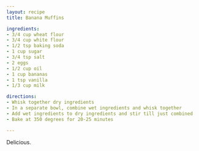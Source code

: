 ```yaml
---
layout: recipe
title: Banana Muffins

ingredients:
- 3/4 cup wheat flour
- 3/4 cup white flour
- 1/2 tsp baking soda
- 1 cup sugar
- 3/4 tsp salt
- 2 eggs
- 1/2 cup oil
- 1 cup bananas
- 1 tsp vanilla
- 1/3 cup milk

directions:
- Whisk together dry ingredients
- In a separate bowl, combine wet ingredients and whisk together
- Add wet ingredients to dry ingredients and stir till just combined
- Bake at 350 degrees for 20-25 minutes

---
```

Delicious.